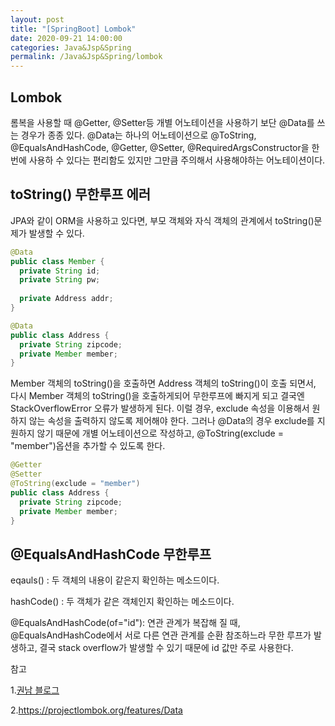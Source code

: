 ```yaml
---
layout: post
title: "[SpringBoot] Lombok"
date: 2020-09-21 14:00:00
categories: Java&Jsp&Spring
permalink: /Java&Jsp&Spring/lombok
---
```


## Lombok

롬복을 사용할 때 @Getter, @Setter등 개별 어노테이션을 사용하기 보단 @Data를 쓰는 경우가 종종 있다. @Data는 하나의 어노테이션으로 @ToString, @EqualsAndHashCode, @Getter, @Setter, @RequiredArgsConstructor을 한번에 사용하 수 있다는 편리함도 있지만 그만큼 주의해서 사용해야하는 어노테이션이다.  



## toString() 무한루프 에러

JPA와 같이 ORM을 사용하고 있다면, 부모 객체와 자식 객체의 관계에서 toString()문제가 발생할 수 있다.  

```java
@Data
public class Member {
  private String id;
  private String pw;
  
  private Address addr;
}

@Data
public class Address {
  private String zipcode;
  private Member member;
}
```

Member 객체의 toString()을 호출하면 Address 객체의 toString()이 호출 되면서, 다시 Member 객체의 toString()을 호출하게되어 무한루프에 빠지게 되고 결국엔 StackOverflowError 오류가 발생하게 된다. 이럴 경우, exclude 속성을 이용해서 원하지 않는 속성을 출력하지 않도록 제어해야 한다. 그러나 @Data의 경우 exclude를 지원하지 않기 때문에 개별 어노테이션으로 작성하고, @ToString(exclude = "member")옵션을 추가할 수 있도록 한다.

```java
@Getter
@Setter
@ToString(exclude = "member")
public class Address {
  private String zipcode;
  private Member member;
}
```



## @EqualsAndHashCode 무한루프

eqauls() : 두 객체의 내용이 같은지 확인하는 메소드이다.

hashCode() : 두 객체가 같은 객체인지 확인하는 메소드이다.

@EqualsAndHashCode(of="id"): 연관 관계가 복잡해 질 때, @EqualsAndHashCode에서 서로 다른 연관 관계를 순환 참조하느라 무한 루프가 발생하고, 결국 stack overflow가 발생할 수 있기 때문에 id 값만 주로 사용한다.



참고

1.[권남 블로그](https://kwonnam.pe.kr/wiki/java/lombok/pitfall#tostring_equalsandhashcode_%ED%95%84%EB%93%9C%EB%AA%85_%EC%A7%80%EC%A0%95%EC%8B%9C_%EC%98%A4%ED%83%80_%EB%AC%B8%EC%A0%9C)

2.https://projectlombok.org/features/Data

